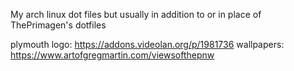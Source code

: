 My arch linux dot files but usually in addition to or in place of ThePrimagen's dotfiles

plymouth logo: https://addons.videolan.org/p/1981736
wallpapers: https://www.artofgregmartin.com/viewsofthepnw
